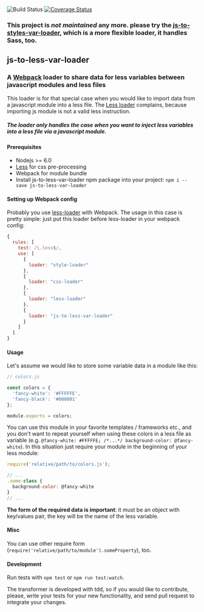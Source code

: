 ![Build Status](https://travis-ci.org/tompascall/js-to-less-var-loader.svg?branch=master) [![Coverage Status](https://coveralls.io/repos/github/tompascall/js-to-less-var-loader/badge.svg?branch=master)](https://coveralls.io/github/tompascall/js-to-less-var-loader?branch=master)

### This project is *not maintained* any more. please try the [js-to-styles-var-loader](https://github.com/tompascall/js-to-styles-var-loader), which is a more flexible loader, it handles Sass, too.

## js-to-less-var-loader

### A [Webpack]() loader to share data for less variables between javascript modules and less files

This loader is for that special case when you would like to import data from a javascript module into a less file. The [Less loader](https://github.com/webpack-contrib/less-loader) complains, because importing js module is not a valid less instruction.

##### The loader only handles the case when you want to inject less variables into a less file via a javascript module.

#### Prerequisites

- Nodejs >= 6.0
- [Less](http://lesscss.org/) for css pre-processing
- Webpack for module bundle
- Install js-to-less-var-loader npm package into your project: `npm i --save js-to-less-var-loader`

#### Setting up Webpack config

Probably you use [less-loader](https://github.com/webpack-contrib/less-loader) with Webpack. The usage in this case is pretty simple: just put this loader before less-loader in your webpack config:

```js
{
  rules: [
    test: /\.less$/,
    use: [
      {
        loader: "style-loader"
      },
      {
        loader: "css-loader"
      },
      {
        loader: "less-loader"
      },
      {
        loader: "js-to-less-var-loader"
      }
    ]
  ]
}
```

#### Usage

Let's assume we would like to store some variable data in a module like this:

```js
// colors.js

const colors = {
  'fancy-white': '#FFFFFE',
  'fancy-black': '#000001'
};

module.exports = colors;
```

You can use this module in your favorite templates / frameworks etc., and you don't want to repeat yourself when using these colors in a less file as variable (e.g. `@fancy-white: #FFFFFE; /*...*/ background-color: @fancy-white`). In this situation just require your module in the beginning of your less module:
```js
require('relative/path/to/colors.js');

// ...
.some-class {
  background-color: @fancy-white
}
// ...
```

**The form of the required data is important**: it must be an object with key/values pair, the key will be the name of the less variable.

#### Misc

You can use other require form (`require('relative/path/to/module').someProperty`), too.  

#### Development

Run tests with `npm test` or `npm run test:watch`. 

The transformer is developed with tdd, so if you would like to contribute, please, write your tests for your new functionality, and send pull request to integrate your changes.
